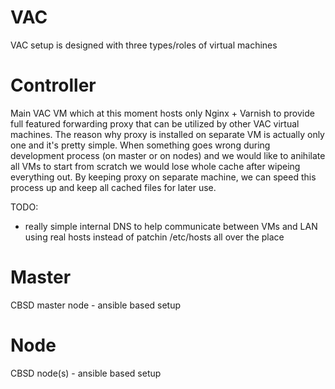 VAC
===

VAC setup is designed with three types/roles of virtual machines

Controller
=====

Main VAC VM which at this moment hosts only Nginx + Varnish to provide full featured forwarding proxy that can be utilized by other VAC virtual machines. The reason why proxy is installed on separate VM is actually only one and it's pretty simple. When something goes wrong during development process (on master or on nodes) and we would like to anihilate all VMs to start from scratch we would lose whole cache after wipeing everything out. By keeping proxy on separate machine, we can speed this process up and keep all cached files for later use.

TODO:

- really simple internal DNS to help communicate between VMs and LAN using real hosts instead of patchin /etc/hosts all over the place

Master
=====

CBSD master node - ansible based setup

Node
=====

CBSD node(s) - ansible based setup
